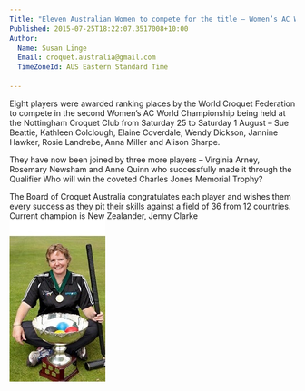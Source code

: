 ```yaml
---
Title: "Eleven Australian Women to compete for the title – Women’s AC World Champion"
Published: 2015-07-25T18:22:07.3517008+10:00
Author:
  Name: Susan Linge
  Email: croquet.australia@gmail.com
  TimeZoneId: AUS Eastern Standard Time

---
```

Eight players were awarded ranking places by the World Croquet Federation to compete in the second Women’s AC World Championship being held at the Nottingham Croquet Club from Saturday 25 to Saturday 1 August – Sue Beattie, Kathleen Colclough, Elaine Coverdale, Wendy Dickson, Jannine Hawker, Rosie Landrebe, Anna Miller and Alison Sharpe.

They have now been joined by three more players – Virginia Arney, Rosemary Newsham and Anne Quinn who successfully made it through the Qualifier 
Who will win the coveted Charles Jones Memorial Trophy?

The Board of Croquet Australia congratulates each player and wishes them every success as they pit their skills against a field of 36 from 12 countries.
Current champion is New Zealander, Jenny Clarke <img src = "/jenny-clarke-inauguaral-winner-womens-ac-championship.jpg" alt = "Jenny Clarke with the Charles Jones Memorial Trophy"/>